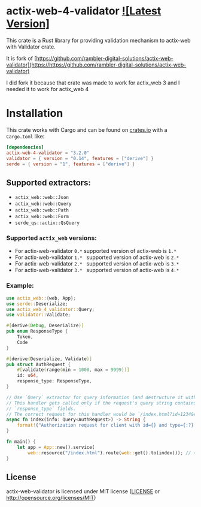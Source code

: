 # actix-web-4-validator [![Latest Version]][crates.io]

[crates.io]: https://crates.io/crates/actix-web-4-validator

This crate is a Rust library for providing validation mechanism to actix-web with Validator crate.

It is fork of [https://github.com/rambler-digital-solutions/actix-web-validator](https://https://github.com/rambler-digital-solutions/actix-web-validator)

I did fork it because that crate was made to work for actix_web 3 and I needed it to work for actix_web 4

Installation
============

This crate works with Cargo and can be found on
[crates.io] with a `Cargo.toml` like:

```toml
[dependencies]
actix-web-4-validator = "3.2.0"
validator = { version = "0.14", features = ["derive"] }
serde = { version = "1", features = ["derive"] }
```

## Supported extractors:

* `actix_web::web::Json`
* `actix_web::web::Query`
* `actix_web::web::Path`
* `actix_web::web::Form`
* `serde_qs::actix::QsQuery`

### Supported `actix_web` versions:

* For actix-web-validator `0.*` supported version of actix-web is `1.*`
* For actix-web-validator `1.* ` supported version of actix-web is `2.*`
* For actix-web-validator `2.* ` supported version of actix-web is `3.*`
* For actix-web-validator `3.* ` supported version of actix-web is `4.*`

### Example:

```rust
use actix_web::{web, App};
use serde::Deserialize;
use actix_web_4_validator::Query;
use validator::Validate;

#[derive(Debug, Deserialize)]
pub enum ResponseType {
    Token,
    Code
}

#[derive(Deserialize, Validate)]
pub struct AuthRequest {
    #[validate(range(min = 1000, max = 9999))]
    id: u64,
    response_type: ResponseType,
}

// Use `Query` extractor for query information (and destructure it within the signature).
// This handler gets called only if the request's query string contains a `id` and
// `response_type` fields.
// The correct request for this handler would be `/index.html?id=1234&response_type=Code"`.
async fn index(info: Query<AuthRequest>) -> String {
    format!("Authorization request for client with id={} and type={:?}!", info.id, info.response_type)
}

fn main() {
    let app = App::new().service(
        web::resource("/index.html").route(web::get().to(index))); // <- use `Query` extractor
}
```

## License

actix-web-validator is licensed under MIT license ([LICENSE](LICENSE) or http://opensource.org/licenses/MIT)
